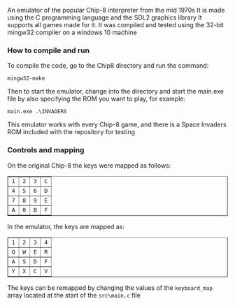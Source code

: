 An emulator of the popular Chip-8 interpreter from the mid 1970s
It is made using the C programming language and the SDL2 graphics library
It supports all games made for it.
It was compiled and tested using the 32-bit mingw32 compiler on a windows 10 machine 
### How to compile and run

To compile the code, go to the Chip8 directory and run the command:

`mingw32-make`

Then to start the emulator, change into the  directory and start the main.exe file by also specifying the ROM you want to play, for example:

`main.exe .\INVADERS`

This emulator works with every Chip-8 game, and there is a Space Invaders ROM included with the repository for testing

### Controls and mapping
On the original Chip-8 the keys were mapped as follows:

<table border="1" cellpadding="3" cellspacing="0" align="center">
			<tbody><tr><td><tt>1</tt></td><td><tt>2</tt></td><td><tt>3</tt></td><td><tt>C</tt></td></tr>
			<tr><td><tt>4</tt></td><td><tt>5</tt></td><td><tt>6</tt></td><td><tt>D</tt></td></tr>
			<tr><td><tt>7</tt></td><td><tt>8</tt></td><td><tt>9</tt></td><td><tt>E</tt></td></tr>
			<tr><td><tt>A</tt></td><td><tt>0</tt></td><td><tt>B</tt></td><td><tt>F</tt></td></tr>
		</tbody></table>
  
In the emulator, the keys are mapped as:

<table border="1" cellpadding="3" cellspacing="0" align="center">
			<tbody><tr><td><tt>1</tt></td><td><tt>2</tt></td><td><tt>3</tt></td><td><tt>4</tt></td></tr>
			<tr><td><tt>Q</tt></td><td><tt>W</tt></td><td><tt>E</tt></td><td><tt>R</tt></td></tr>
			<tr><td><tt>A</tt></td><td><tt>S</tt></td><td><tt>D</tt></td><td><tt>F</tt></td></tr>
			<tr><td><tt>Y</tt></td><td><tt>X</tt></td><td><tt>C</tt></td><td><tt>V</tt></td></tr>
		</tbody></table>
  
The keys can be remapped by changing the values of the `keyboard_map` array located at the start of the `src\main.c` file


